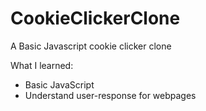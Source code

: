 # CookieClickerClone
A Basic Javascript cookie clicker clone

What I learned:
- Basic JavaScript
- Understand user-response for webpages

